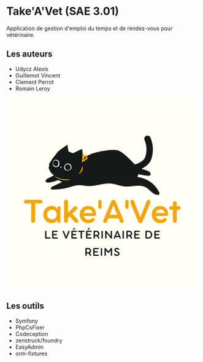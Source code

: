 # Take'A'Vet (SAE 3.01)

Application de gestion d'emploi du temps et de rendez-vous pour vétérinaire.

## Les auteurs

- Udycz Alexis
- Guillemot Vincent
- Clement Perrot
- Romain Leroy

![Logo de TakeAVet](Logo.png)

## Les outils

- Symfony
- PhpCsFixer
- Codeception
- zenstruck/foundry
- EasyAdmin
- orm-fixtures